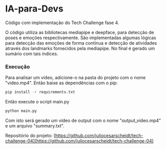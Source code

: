 # IA-para-Devs

Código com implementação do Tech Challenge fase 4.

O código utiliza as bibliotecas mediapipe e deepface, para detecção de poses e emoções respectivamente. São implementadas algumas lógicas para detecção das emoções de forma contínua e detecção de atividades através dos landmarks fornecidos pela mediapipe. No final é gerado um sumário com tais índices.

### Execução

Para analisar um vídeo, adicione-o na pasta do projeto com o nome "video.mp4". Então baixe as dependências com o pip:

```bash
pip install -r requirements.txt
```

Então execute o script main.py

```bash
python main.py
```

Com isto será gerado um vídeo de output com o nome "output_video.mp4" e um arquivo "summary.txt".

Repositório do projeto: [https://github.com/juliocesarscheidt/tech-challenge-04](https://github.com/juliocesarscheidt/tech-challenge-04)
